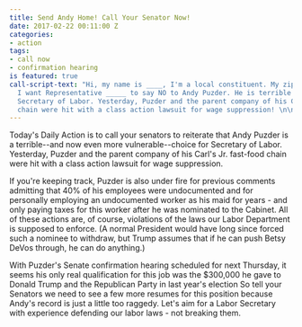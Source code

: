 ```yaml
---
title: Send Andy Home! Call Your Senator Now!
date: 2017-02-22 00:11:00 Z
categories:
- action
tags:
- call now
- confirmation hearing
is featured: true
call-script-text: "Hi, my name is ____, I'm a local constituent. My zip code is ___.
  I want Representative _____ to say NO to Andy Puzder. He is terrible choice for
  Secretary of Labor. Yesterday, Puzder and the parent company of his Carl's Jr. fast-food
  chain were hit with a class action lawsuit for wage suppression! \n\n..."
---
```


Today's Daily Action is to call your senators to reiterate that Andy Puzder is a terrible--and now even more vulnerable--choice for Secretary of Labor. Yesterday, Puzder and the parent company of his Carl's Jr. fast-food chain were hit with a class action lawsuit for wage suppression.

If you're keeping track, Puzder is also under fire for previous comments admitting that 40% of his employees were undocumented and for personally employing an undocumented worker as his maid for years - and only paying taxes for this worker after he was nominated to the Cabinet. All of these actions are, of course, violations of the laws our Labor Department is supposed to enforce. (A normal President would have long since forced such a nominee to withdraw, but Trump assumes that if he can push Betsy DeVos through, he can do anything.)

With Puzder's Senate confirmation hearing scheduled for next Thursday, it seems his only real qualification for this job was the $300,000 he gave to Donald Trump and the Republican Party in last year's election So tell your Senators we need to see a few more resumes for this position because Andy's record is just a little too raggedy. Let's aim for a Labor Secretary with experience defending our labor laws - not breaking them.
